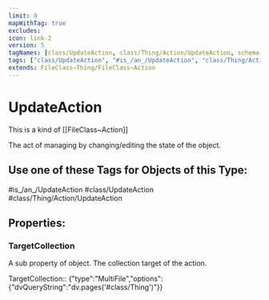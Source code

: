 ```yaml
---
limit: 9
mapWithTag: true
excludes:
icon: link-2
version: 5
tagNames: [class/UpdateAction, class/Thing/Action/UpdateAction, schema-org/UpdateAction]
tags: ["class/UpdateAction", "#is_/an_/UpdateAction", "class/Thing/Action/UpdateAction"]
extends: FileClass~Thing/FileClass~Action
---
```


# UpdateAction
This is a kind of [[FileClass~Action]]

The act of managing by changing/editing the state of the object.


## Use one of these Tags for Objects of this Type:

#is_/an_/UpdateAction
#class/UpdateAction
#class/Thing/Action/UpdateAction

## Properties:

### TargetCollection
A sub property of object. The collection target of the action.

TargetCollection:: {"type":"MultiFile","options":{"dvQueryString":"dv.pages('#class/Thing')"}}


